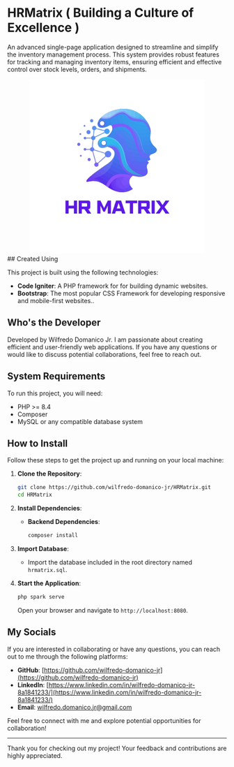 # HRMatrix ( Building a Culture of Excellence )

An advanced single-page application designed to streamline and simplify the inventory management process. This system provides robust features for tracking and managing inventory items, ensuring efficient and effective control over stock levels, orders, and shipments.
<div align="center">
    <img src="public/images/HRMatrixLogo.png" alt="HRMatrix Logo" width="400">
</div>
## Created Using

This project is built using the following technologies:

- **Code Igniter**: A PHP framework for for building dynamic websites.
- **Bootstrap**: The most popular CSS Framework for developing responsive and mobile-first websites..

## Who's the Developer

Developed by Wilfredo Domanico Jr. I am passionate about creating efficient and user-friendly web applications. If you have any questions or would like to discuss potential collaborations, feel free to reach out.

## System Requirements

To run this project, you will need:

- PHP >= 8.4
- Composer
- MySQL or any compatible database system

## How to Install

Follow these steps to get the project up and running on your local machine:

1. **Clone the Repository**:
    ```bash
    git clone https://github.com/wilfredo-domanico-jr/HRMatrix.git
    cd HRMatrix
    ```

2. **Install Dependencies**:
    - **Backend Dependencies**:
        ```bash
        composer install
        ```

3. **Import Database**:
    - Import the database included in the root directory named `hrmatrix.sql`.

4. **Start the Application**:
    ```bash
    php spark serve
    ```

    Open your browser and navigate to `http://localhost:8080`.

## My Socials

If you are interested in collaborating or have any questions, you can reach out to me through the following platforms:

- **GitHub**: [https://github.com/wilfredo-domanico-jr](https://github.com/wilfredo-domanico-jr)
- **LinkedIn**: [https://www.linkedin.com/in/wilfredo-domanico-jr-8a1841233/](https://www.linkedin.com/in/wilfredo-domanico-jr-8a1841233/)
- **Email**: wilfredo.domanico.jr@gmail.com

Feel free to connect with me and explore potential opportunities for collaboration!

---

Thank you for checking out my project! Your feedback and contributions are highly appreciated.

